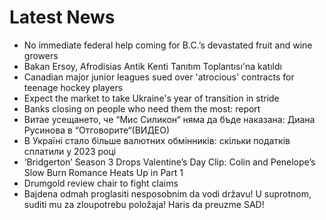# Latest News
-  No immediate federal help coming for B.C.’s devastated fruit and wine growers
-  Bakan Ersoy, Afrodisias Antik Kenti Tanıtım Toplantısı'na katıldı
-  Canadian major junior leagues sued over 'atrocious' contracts for teenage hockey players
-  Expect the market to take Ukraine's year of transition in stride
-  Banks closing on people who need them the most: report
-  Витае усещането, че “Мис Силикон“ няма да бъде наказана: Диана Русинова в “Отговорите“(ВИДЕО)
-  В Україні стало більше валютних обмінників: скільки податків сплатили у 2023 році
-  ‘Bridgerton’ Season 3 Drops Valentine’s Day Clip: Colin and Penelope’s Slow Burn Romance Heats Up in Part 1
-  Drumgold review chair to fight claims
-  Bajdena odmah proglasiti nesposobnim da vodi državu! U suprotnom, suditi mu za zloupotrebu položaja! Haris da preuzme SAD!
